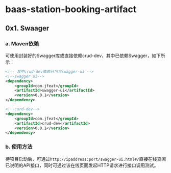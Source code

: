 # baas-station-booking-artifact
## 0x1. Swaager

### a. Maven依赖

可使用封装好的Swagger库或直接依赖crud-dev，其中已依赖Swagger，如下所示：

```xml
<!-- 其中crud-dev依赖已包含swagger-ui -->
<!--swagger ui-->
<dependency>
    <groupId>com.jfeat</groupId>
    <artifactId>swagger-ui</artifactId>
    <version>0.0.1</version>
</dependency>

<!--curd-dev-->
<dependency>
    <groupId>com.jfeat</groupId>
    <artifactId>crud-dev</artifactId>
    <version>0.0.1</version>
</dependency>
```

### b. 使用方法

待项目启动后，可通过`http://ipaddress:port/swagger-ui.html#/`直接在线查阅已说明的API接口，同时可通过该在线页面发起HTTP请求进行接口调用测试。
